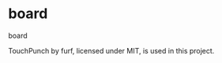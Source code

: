 # board
board
<!--
READ THIS @HARDWAREGORE BEFORE PIRATING MY CODE ↓↓↓

Given the fact that this code is licensed under GPLv3, if another individual uses this code, they must:<br>
a. credit me<br>
b. use GPLv3
-->
TouchPunch by furf, licensed under MIT, is used in this project.
<!--
For any people who like to complain, what i'm doing is legal:
https://stackoverflow.com/questions/3902754/mit-vs-gpl-license
-->
